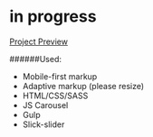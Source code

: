 # in progress

[Project Preview](https://anniemarkina.github.io/Fashion_Landing_Adaptive/)

######Used:
* Mobile-first markup
* Adaptive markup (please resize)
* HTML/CSS/SASS
* JS Carousel
* Gulp
* Slick-slider
